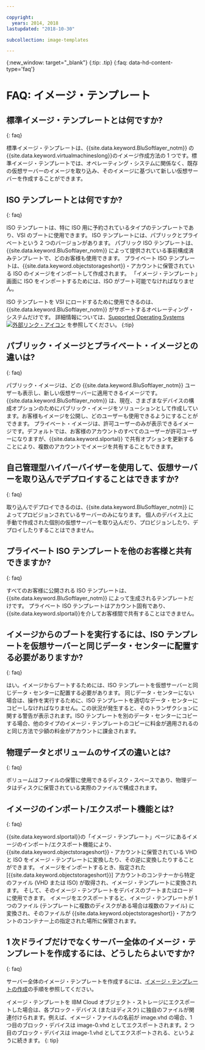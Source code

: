 ```yaml
---

copyright:
  years: 2014, 2018
lastupdated: "2018-10-30"

subcollection: image-templates

---
```



{:new_window: target="_blank"}
{:tip: .tip}
{:faq: data-hd-content-type='faq'}

# FAQ: イメージ・テンプレート

## 標準イメージ・テンプレートとは何ですか?
{: faq}

標準イメージ・テンプレートは、{{site.data.keyword.BluSoftlayer_notm}} の{{site.data.keyword.virtualmachineslong}}のイメージ作成方法の 1 つです。標準イメージ・テンプレートでは、オペレーティング・システムに関係なく、既存の仮想サーバーのイメージを取り込み、そのイメージに基づいて新しい仮想サーバーを作成することができます。

## ISO テンプレートとは何ですか?
{: faq}

ISO テンプレートは、特に ISO 用に予約されているタイプのテンプレートであり、VSI のブートに使用できます。 ISO テンプレートには、パブリックとプライベートという 2 つのバージョンがあります。 パブリック ISO テンプレートは、{{site.data.keyword.BluSoftlayer_notm}} によって提供されている事前構成済みテンプレートで、どのお客様も使用できます。 プライベート ISO テンプレートは、{{site.data.keyword.objectstorageshort}}・アカウントに保管されている ISO のイメージをインポートして作成されます。 「イメージ・テンプレート」画面に ISO をインポートするためには、ISO がブート可能でなければなりません。

ISO テンプレートを VSI にロードするために使用できるのは、{{site.data.keyword.BluSoftlayer_notm}} がサポートするオペレーティング・システムだけです。 詳細情報については、[Supported Operating Systems ![外部リンク・アイコン](../../icons/launch-glyph.svg "外部リンク・アイコン")](http://www.softlayer.com/services/software/) を参照してください。
{:tip}

## パブリック・イメージとプライベート・イメージとの違いは?
{: faq}

パブリック・イメージは、どの {{site.data.keyword.BluSoftlayer_notm}} ユーザーも表示し、新しい仮想サーバーに適用できるイメージです。 {{site.data.keyword.BluSoftlayer_notm}} は、現在、さまざまなデバイスの構成オプションのためにパブリック・イメージをソリューションとして作成しています。お客様もイメージを公開し、どのユーザーも使用できるようにすることができます。 プライベート・イメージは、許可ユーザーのみが表示できるイメージです。デフォルトでは、お客様のアカウントのすべてのユーザーが許可ユーザーになりますが、{{site.data.keyword.slportal}} で共有オプションを更新することにより、複数のアカウントでイメージを共有することもできます。

## 自己管理型ハイパーバイザーを使用して、仮想サーバーを取り込んでデプロイすることはできますか?
{: faq}

取り込んでデプロイできるのは、{{site.data.keyword.BluSoftlayer_notm}} によってプロビジョンされているサーバーのみになります。 個人のデバイス上に手動で作成された個別の仮想サーバーを取り込んだり、プロビジョンしたり、デプロイしたりすることはできません。

## プライベート ISO テンプレートを他のお客様と共有できますか?
{: faq}

すべてのお客様に公開される ISO テンプレートは、{{site.data.keyword.BluSoftlayer_notm}} によって生成されるテンプレートだけです。 プライベート ISO テンプレートはアカウント固有であり、{{site.data.keyword.slportal}}を介してお客様間で共有することはできません。

## イメージからのブートを実行するには、ISO テンプレートを仮想サーバーと同じデータ・センターに配置する必要がありますか?
{: faq}

はい。イメージからブートするためには、ISO テンプレートを仮想サーバーと同じデータ・センターに配置する必要があります。 同じデータ・センターにない場合は、操作を実行するために、ISO テンプレートを適切なデータ・センターにコピーしなければなりません。この状況が発生すると、そのトランザクションに関する警告が表示されます。ISO テンプレートを別のデータ・センターにコピーする場合、他のタイプのイメージ・テンプレートのコピーに料金が適用されるのと同じ方法で少額の料金がアカウントに課金されます。

## 物理データとボリュームのサイズの違いとは?
{: faq}

ボリュームはファイルの保管に使用できるディスク・スペースであり、物理データはディスクに保管されている実際のファイルで構成されます。

## イメージのインポート/エクスポート機能とは?
{: faq}

{{site.data.keyword.slportal}}の「イメージ・テンプレート」ページにあるイメージのインポート/エクスポート機能により、{{site.data.keyword.objectstorageshort}}・アカウントに保管されている VHD と ISO をイメージ・テンプレートに変換したり、その逆に変換したりすることができます。 イメージをインポートするとき、指定された [{{site.data.keyword.objectstorageshort}}] アカウントのコンテナーから特定のファイル (VHD または ISO) が取得され、イメージ・テンプレートに変換されます。 そして、そのイメージ・テンプレートをデバイスのブートまたはロードに使用できます。 イメージをエクスポートすると、イメージ・テンプレートが 1 つのファイル (テンプレートに複数のディスクがある場合は複数のファイル) に変換され、そのファイルが {{site.data.keyword.objectstorageshort}}・アカウントのコンテナー上の指定された場所に保管されます。

## 1 次ドライブだけでなくサーバー全体のイメージ・テンプレートを作成するには、どうしたらよいですか?
{: faq}

サーバー全体のイメージ・テンプレートを作成するには、[イメージ・テンプレートの作成](/docs/infrastructure/image-templates?topic=image-templates-creating-an-image-template)の手順を参照してください。

イメージ・テンプレートを IBM Cloud オブジェクト・ストレージにエクスポートした場合は、各ブロック・デバイス (またはディスク) に独自のファイルが関連付けられます。例えば、イメージ・ファイルの名前が image.vhd の場合、1 つ目のブロック・デバイスは image-0.vhd としてエクスポートされます。2 つ目のブロック・デバイスは image-1.vhd としてエクスポートされる、というように続きます。
{: tip}
